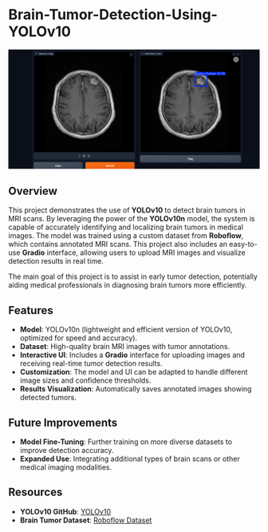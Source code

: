 # Brain-Tumor-Detection-Using-YOLOv10

![image alt](https://github.com/AmmarMohamed0/Brain-Tumor-Detection-Using-YOLOv10/blob/18229098f4f6d0ddf2390c1bc8fa885a019c4f48/Screenshot.png)

## Overview
This project demonstrates the use of **YOLOv10** to detect brain tumors in MRI scans. By leveraging the power of the **YOLOv10n** model, the system is capable of accurately identifying and localizing brain tumors in medical images. The model was trained using a custom dataset from **Roboflow**, which contains annotated MRI scans. This project also includes an easy-to-use **Gradio** interface, allowing users to upload MRI images and visualize detection results in real time.

The main goal of this project is to assist in early tumor detection, potentially aiding medical professionals in diagnosing brain tumors more efficiently.

## Features
- **Model**: YOLOv10n (lightweight and efficient version of YOLOv10, optimized for speed and accuracy).
- **Dataset**: High-quality brain MRI images with tumor annotations.
- **Interactive UI**: Includes a **Gradio** interface for uploading images and receiving real-time tumor detection results.
- **Customization**: The model and UI can be adapted to handle different image sizes and confidence thresholds.
- **Results Visualization**: Automatically saves annotated images showing detected tumors.

## Future Improvements
- **Model Fine-Tuning**: Further training on more diverse datasets to improve detection accuracy.
- **Expanded Use**: Integrating additional types of brain scans or other medical imaging modalities.

## Resources
- **YOLOv10 GitHub**: [YOLOv10](https://github.com/THU-MIG/yolov10)
- **Brain Tumor Dataset**: [Roboflow Dataset](https://universe.roboflow.com/brain-mri/mri-rskcu/dataset/3)

